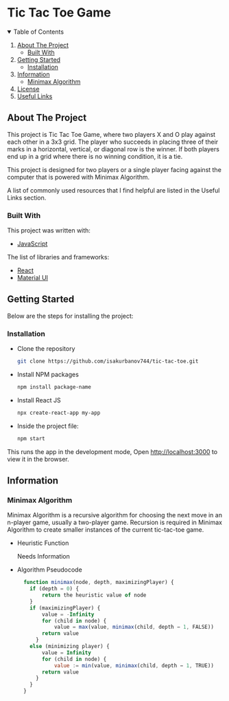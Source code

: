 # Tic Tac Toe Game

<!-- TABLE OF CONTENTS -->
<details open="open">
  <summary>Table of Contents</summary>
  <ol>
    <li>
      <a href="#about-the-project">About The Project</a>
      <ul>
        <li><a href="#built-with">Built With</a></li>
      </ul>
    </li>
    <li>
      <a href="#getting-started">Getting Started</a>
      <ul>
        <li><a href="#installation">Installation</a></li>
      </ul>
    </li>
    <li>
      <a href="#information">Information</a>
      <ul>
        <li><a href="#minimax-algorithm">Minimax Algorithm</a></li>
      </ul>
    </li>
    <li><a href="#license">License</a></li>
    <li><a href="#useful-links">Useful Links</a></li>
  </ol>
</details>



<!-- ABOUT THE PROJECT -->
## About The Project

This project is Tic Tac Toe Game, where two players X and O play against each other in a 3x3 grid. The player who succeeds in placing three of their marks in a horizontal, vertical, or diagonal row is the winner. If both players end up in a grid where there is no winning condition, it is a tie. 

This project is designed for two players or a single player facing against the computer that is powered with Minimax Algorithm.

A list of commonly used resources that I find helpful are listed in the Useful Links section.

### Built With

This project was written with:
* [JavaScript](https://developer.mozilla.org/en-US/)

The list of libraries and frameworks:
* [React](https://reactjs.org/)
* [Material UI](https://material-ui.com/)


<!-- GETTING STARTED -->
## Getting Started

Below are the steps for installing the project:


### Installation

* Clone the repository
   ```sh
   git clone https://github.com/isakurbanov744/tic-tac-toe.git
   ```
* Install NPM packages
   ```sh
   npm install package-name
   ```
* Install React JS
   ```sh
   npx create-react-app my-app
   ```

* Inside the project file:


  ```sh
  npm start
  ```

This runs the app in the development mode, 
Open [http://localhost:3000](http://localhost:3000) to view it in the browser.

## Information

### Minimax Algorithm

Minimax Algorithm is a recursive algorithm for choosing the next move in an n-player game, usually a two-player game. Recursion is required in Minimax Algorithm to create smaller instances of the current tic-tac-toe game.


* Heuristic Function

  Needs Information


* Algorithm Pseudocode
  ```js
    function minimax(node, depth, maximizingPlayer) {
      if (depth = 0) {
          return the heuristic value of node
      }
      if (maximizingPlayer) {
          value = -Infinity
          for (child in node) {
              value = max(value, minimax(child, depth − 1, FALSE))
          return value
        }
      else (minimizing player) {
          value = Infinity
          for (child in node) {
              value := min(value, minimax(child, depth − 1, TRUE))
          return value
        }
      }
    }
  ```

